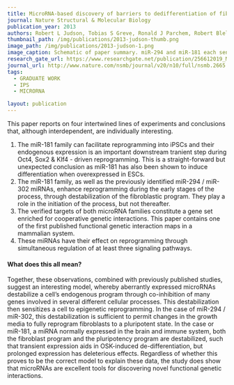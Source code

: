 ```yaml
---
title: MicroRNA-based discovery of barriers to dedifferentiation of fibroblasts to pluripotent stem cells
journal: Nature Structural & Molecular Biology
publication_year: 2013
authors: Robert L Judson, Tobias S Greve, Ronald J Parchem, Robert Blelloch
thumbnail_path: /img/publications/2013-judson-thumb.png
image_path: /img/publications/2013-judson-1.png
image_caption: Schematic of paper summary. miR-294 and miR-181 each sensitize fibroblasts to epigenetic reprogramming through simultaneous inhibition of ot least fourteen and eleven targets, respectively. Targets with known functional modules are depicted here.
research_gate_url: https://www.researchgate.net/publication/256612019_MicroRNA-based_discovery_of_barriers_to_dedifferentiation_of_fibroblasts_to_pluripotent_stem_cells
journal_url: http://www.nature.com/nsmb/journal/v20/n10/full/nsmb.2665.html
tags:
  - GRADUATE WORK
  - IPS
  - MICRORNA

layout: publication
---
```

This paper reports on four intertwined lines of experiments and conclusions that, although interdependent, are individually interesting. 

1. The miR-181 family can facilitate reprogramming into iPSCs and their endogenous expression is an important downstream tranient step during Oct4, Sox2 & Klf4 -  driven reprogramming. This is a straight-forward but unexpected conclusion as miR-181 has also been shown to induce differentiation when overexpressed in ESCs. 
2. The miR-181 family, as well as the previously identified miR-294 / miR-302 miRNAs, enhance reprogramming during the early stages of the process, through destabilization of the fibroblastic program. They play a role in the initiation of the process, but not thereafter.
3. The verified targets of both microRNA families constitute a gene set enriched for cooperative genetic interactions. This paper contains one of the first published functional genetic interaction maps in a mammalian system. 
4. These miRNAs have their effect on reprogramming through simultaneous regulation of at least three signaling pathways. 


#### What does this all mean?
Together, these observations, combined with previously published studies, suggest an interesting model, whereby aberrantly expressed microRNAs destabilize a cell’s endogenous program through co-inhibition of many genes involved in several different cellular processes. This destabilization then sensitizes a cell to epigenetic reprogramming. In the case of miR-294 / miR-302, this destabilization is sufficient to permit changes in the growth media to fully reprogram fibroblasts to a pluripotent state. In the case or miR-181, a miRNA normally expressed in the brain and immune system, both the fibroblast program and the pluripotency program are destabilized, such that transient expression aids in OSK-induced de-differentiation, but prolonged expression has deleterious effects. Regardless of whether this proves to be the correct model to explain these data, the study does show that microRNAs are excellent tools for discovering novel functional genetic interactions.